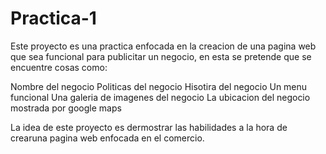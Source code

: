 # Practica-1
Este proyecto es una practica enfocada en la creacion de una pagina web que sea funcional para publicitar un negocio, en esta se pretende
que se encuentre cosas como:

Nombre del negocio
Politicas del negocio
Hisotira del negocio
Un menu funcional
Una galeria de imagenes del negocio
La ubicacion del negocio mostrada por google maps

La idea de este proyecto es dermostrar las habilidades a la hora de crearuna pagina web enfocada en el comercio.
